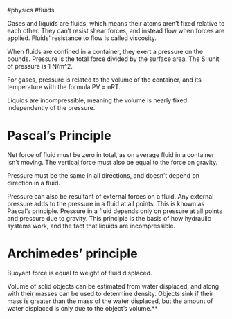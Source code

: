 #physics #fluids

Gases and liquids are fluids, which means their atoms aren’t fixed relative to each other. They can’t resist shear forces, and instead flow when forces are applied. Fluids’ resistance to flow is called viscosity. 

When fluids are confined in a container, they exert a pressure on the bounds. Pressure is the total force divided by the surface area. The SI unit of pressure is 1 N/m^2. 

For gases, pressure is related to the volume of the container, and its temperature with the formula PV = nRT.

Liquids are incompressible, meaning the volume is nearly fixed independently of the pressure.

# Pascal’s Principle

Net force of fluid must be zero in total, as on average fluid in a container isn’t moving. The vertical force must also be equal to the force on gravity.   

Pressure must be the same in all directions, and doesn’t depend on direction in a fluid. 

Pressure can also be resultant of external forces on a fluid. Any external pressure adds to the pressure in a fluid at all points. This is known as Pascal’s principle. Pressure in a fluid depends only on pressure at all points and pressure due to gravity. This principle is the basis of how hydraulic systems work, and the fact that liquids are incompressible. 
# Archimedes’ principle

Buoyant force is equal to weight of fluid displaced. 

Volume of solid objects can be estimated from water displaced, and along with their masses can be used to determine density. Objects sink if their mass is greater than the mass of the water displaced, but the amount of water displaced is only due to the object’s volume.**